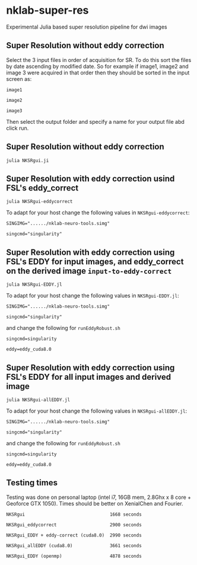 # nklab-super-res
Experimental Julia based super resolution pipeline for dwi images 

## Super Resolution without eddy correction

Select the 3 input files in order of acquisition for SR. To do this sort the files by date ascending by modified date. So for example if image1, image2 and image 3 were acquired in that order then they should be sorted in the input screen as:

`image1`

`image2`

`image3`

Then select the output folder and specify a name for your output file abd click run.


## Super Resolution without eddy correction

`julia NKSRgui.ji`


## Super Resolution with eddy correction usind FSL's eddy_correct

`julia NKSRgui-eddycorrect`

To adapt for your host change the following values in `NKSRgui-eddycorrect`:

`SINGIMG="....../nklab-neuro-tools.simg"`

`singcmd="singularity"`


## Super Resolution with eddy correction using FSL's EDDY for input images, and eddy_correct on the derived image `input-to-eddy-correct`

`julia NKSRgui-EDDY.jl`

To adapt for your host change the following values in `NKSRgui-EDDY.jl`:

`SINGIMG="....../nklab-neuro-tools.simg"`

`singcmd="singularity"`

and change the following for `runEddyRobust.sh`

`singcmd=singularity`

`eddy=eddy_cuda8.0`



## Super Resolution with eddy correction using FSL's EDDY for all input images and derived image

`julia NKSRgui-allEDDY.jl`

To adapt for your host change the following values in `NKSRgui-allEDDY.jl`:

`SINGIMG="....../nklab-neuro-tools.simg"`

`singcmd="singularity"`

and change the following for `runEddyRobust.sh`

`singcmd=singularity`

`eddy=eddy_cuda8.0`


## Testing times
Testing was done on personal laptop (intel i7, 16GB mem, 2.8Ghx x 8 core +  Geoforce GTX 1050). Times should be better on XenialChen and Fourier.

`NKSRgui 								1668 seconds`

`NKSRgui_eddycorrect					2900 seconds`

`NKSRgui_EDDY + eddy-correct (cuda8.0)	2990 seconds`

`NKSRgui_allEDDY (cuda8.0)				3661 seconds`

`NKSRgui_EDDY (openmp)					4878 seconds`